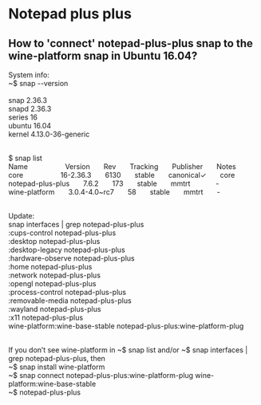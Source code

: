 # Notepad plus plus
## How to 'connect' notepad-plus-plus snap to the wine-platform snap in Ubuntu 16.04?

System info: <br />
~$ snap --version <br /><br />
snap    2.36.3 <br />
snapd   2.36.3 <br />
series  16 <br />
ubuntu  16.04 <br />
kernel  4.13.0-36-generic <br /><br />

$ snap list <br />
Name&nbsp;&nbsp;&nbsp;&nbsp;&nbsp;&nbsp;&nbsp;&nbsp;&nbsp;&nbsp;&nbsp;&nbsp;&nbsp;&nbsp;&nbsp;&nbsp;&nbsp;&nbsp;               Version&nbsp;&nbsp;&nbsp;&nbsp;&nbsp;&nbsp;        Rev&nbsp;&nbsp;&nbsp;&nbsp;&nbsp;&nbsp;   Tracking&nbsp;&nbsp;&nbsp;&nbsp;&nbsp;&nbsp;  Publisher&nbsp;&nbsp;&nbsp;&nbsp;&nbsp;&nbsp;   Notes <br />
core&nbsp;&nbsp;&nbsp;&nbsp;&nbsp;&nbsp;&nbsp;&nbsp;&nbsp;&nbsp;&nbsp;&nbsp;&nbsp;&nbsp;&nbsp;&nbsp;&nbsp;&nbsp;               16-2.36.3&nbsp;&nbsp;&nbsp;&nbsp;&nbsp;&nbsp;      6130&nbsp;&nbsp;&nbsp;&nbsp;&nbsp;&nbsp;  stable&nbsp;&nbsp;&nbsp;&nbsp;&nbsp;&nbsp;    canonical✓&nbsp;&nbsp;&nbsp;&nbsp;&nbsp;&nbsp;  core <br />
notepad-plus-plus&nbsp;&nbsp;&nbsp;&nbsp;&nbsp;&nbsp;  7.6.2&nbsp;&nbsp;&nbsp;&nbsp;&nbsp;&nbsp;          173&nbsp;&nbsp;&nbsp;&nbsp;&nbsp;&nbsp;   stable&nbsp;&nbsp;&nbsp;&nbsp;&nbsp;&nbsp;   mmtrt&nbsp;&nbsp;&nbsp;&nbsp;&nbsp;&nbsp;&nbsp;&nbsp;&nbsp;&nbsp;&nbsp;&nbsp;       - <br />
wine-platform&nbsp;&nbsp;&nbsp;&nbsp;&nbsp;&nbsp;      3.0.4-4.0~rc7&nbsp;&nbsp;&nbsp;&nbsp;&nbsp;&nbsp;  58&nbsp;&nbsp;&nbsp;&nbsp;&nbsp;&nbsp;    stable&nbsp;&nbsp;&nbsp;&nbsp;&nbsp;&nbsp;    mmtrt&nbsp;&nbsp;&nbsp;&nbsp;&nbsp;&nbsp;       - <br /><br />

Update: <br />
snap interfaces | grep notepad-plus-plus <br />
:cups-control                    notepad-plus-plus <br />
:desktop                         notepad-plus-plus <br />
:desktop-legacy                  notepad-plus-plus <br />
:hardware-observe                notepad-plus-plus <br />
:home                            notepad-plus-plus <br />
:network                         notepad-plus-plus <br />
:opengl                          notepad-plus-plus <br />
:process-control                 notepad-plus-plus <br />
:removable-media                 notepad-plus-plus <br />
:wayland                         notepad-plus-plus <br />
:x11                             notepad-plus-plus <br />
wine-platform:wine-base-stable   notepad-plus-plus:wine-platform-plug <br /><br />

If you don’t see wine-platform in ~$ snap list and/or ~$ snap interfaces | grep notepad-plus-plus, then  <br />
~$ snap install wine-platform <br />
~$ snap connect notepad-plus-plus:wine-platform-plug wine-platform:wine-base-stable <br />
~$ notepad-plus-plus
